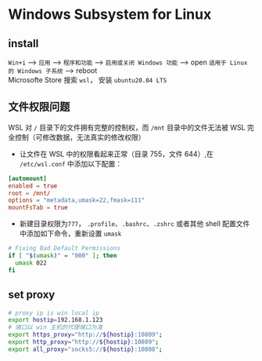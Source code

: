 # Windows Subsystem for Linux

## install

`Win+i` --> `应用` --> `程序和功能` --> `启用或关闭 Windows 功能` --> open `适用于 Linux 的 Windows 子系统` --> reboot  
Microsofte Store 搜索 `wsl`， 安装 `ubuntu20.04 LTS`

## 文件权限问题

WSL 对 `/` 目录下的文件拥有完整的控制权，而 `/mnt` 目录中的文件无法被 WSL 完全控制（可修改数据，无法真实的修改权限）  

- 让文件在 WSL 中的权限看起来正常（目录 755，文件 644）,在 `/etc/wsl.conf` 中添加以下配置：

```conf
[automount]
enabled = true
root = /mnt/
options = "metadata,umask=22,fmask=111"
mountFsTab = true
```

- 新建目录权限为`777`， `.profile`、`.bashrc`、`.zshrc` 或者其他 shell 配置文件中添加如下命令，重新设置 `umask`

```sh
# Fixing Bad Default Permissions
if [ "$(umask)" = "000" ]; then
  umask 022
fi
```

## set proxy

```sh
# proxy ip is win local ip
export hostip=192.168.1.123
# 端口以 win 主机的代理端口为准
export https_proxy="http://${hostip}:10809";
export http_proxy="http://${hostip}:10809";
export all_proxy="socks5://${hostip}:10808";
```
